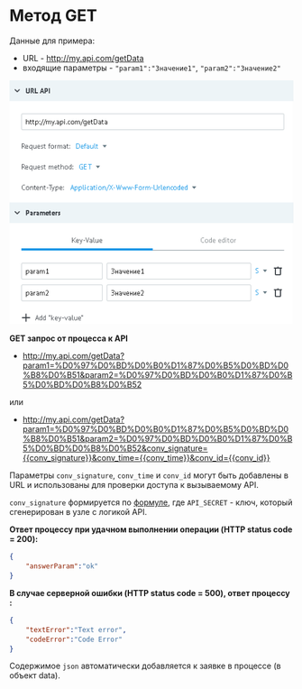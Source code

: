 # Метод GET

Данные для примера:

- URL - http://my.api.com/getData
- входящие параметры - `"param1":"Значение1"`, `"param2":"Значение2"`

![img](../../img/create/api_get.png)

**GET запрос от процесса к API**

*   http://my.api.com/getData?param1=%D0%97%D0%BD%D0%B0%D1%87%D0%B5%D0%BD%D0%B8%D0%B51&param2=%D0%97%D0%BD%D0%B0%D1%87%D0%B5%D0%BD%D0%B8%D0%B52

или

*   http://my.api.com/getData?param1=%D0%97%D0%BD%D0%B0%D1%87%D0%B5%D0%BD%D0%B8%D0%B51&param2=%D0%97%D0%BD%D0%B0%D1%87%D0%B5%D0%BD%D0%B8%D0%B52&conv_signature={{conv_signature}}&conv_time={{conv_time}}&conv_id={{conv_id}}

Параметры `conv_signature`, `conv_time` и `conv_id` могут быть добавлены в URL и использованы для проверки доступа к вызываемому API.

`conv_signature` формируется по [формуле](../../../api/v1/spec.md), где `API_SECRET` - ключ, который сгенерирован в узле с логикой API.

**Ответ процессу при удачном выполнении операции (HTTP status code = 200):**
```json
{
    "answerParam":"ok"
}
```

**В случае серверной ошибки (HTTP status code = 500), ответ процессу :**
```json
{
    "textError":"Text error",
    "codeError":"Code Error"
}
```

Cодержимое `json` автоматически добавляется к заявке в процессе (в объект data).




